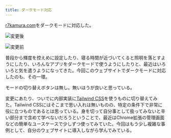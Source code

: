 ```yaml
---
title: ダークモード対応
---
```

[r7kamura.com](https://r7kamura.com/)をダークモードに対応した。

![](https://lh3.googleusercontent.com/docs/ADP-6oG7nQq5p4Yk_QiemRlVAKNLhlHv31bw3f-WxH_dE2VS8JIjftIK20rTr740HXPaQhzOPz-CW3Z1uD1WK6jSTd3ToAG6Oxa8JA2H_0QXSJ2knnIn_LROpfu0ZV91b2ATC4p-8eUIhN2X-LO8KoaSMWaRJhSK1ZRCo5A0cXjNNxFaTqG2SeGa0lsy5YixbeKLMkHTAABjCpBthLrCtDvqoIg7euZongA8uuU8NcDBNCWsmF4c5LMDD2AgkWK7AUOQ3lrfeOSpJ7PSsAYKzXmuzWdARNsaCdQSujqPDW_1FdlXpShnKe5aIXDe1ceQyT9lWtF8CBb63NV5lEkkxCJdUJdov8xv-_mQRWRkBtfRKDh7y5JgMNLa6p8A5TGYJSm9xp2SUVhzHHYoB2jWq_IApsZaharM98fzNIrHNwGT_xmEjmQiUJAITnKms3bIA3QEh0RflpFJMOW-3zT7HftMIYKtUldVAlvMtSFRVfpUew2qW7EscqQ4K_5o6rlWyu5EhrYq2AXpjlpQdqZZSnsVsGADwbTc4yLBGsholaeplKSNj4bFvcH6eCJ8aZ72qZ8qz3YC0xOQQ3qm9pyqaCwpgIRNX9khWxP1b_dlfazVFRYwiYMk78TAlsuRgD5Rr1ehDA1WlPmZ6PGYoG7pxqUzR0ISvw6eUW_BXCoQcVcge4q_Il-1XngibY5MsIJq0ikrLF4_ko7qaLhwf7BUaKoaKlIqina9Y939Wc3eweDZ6o6p1nawAAYyIQvjRK-Zyw1qit7XLnZ9uaD-3Y1EukRwg7V6faGx-sfIJIxF_xAovbJgWaKbgKQXwtHU6rZuHcw9_MF_gyzbQ0KS1sKcuFouALfAdhXHGEyPfQbQLw4-9DHN08KCbwUlYjuAy5pNfIp7gYOs_05LANvYvuALXe2rS2tuzocQ6fzWZ8MA_1hHVE_8KhRO0S1fzxlQ1UCbnYjvaoIb5PT0uOz2J24TyNBrWn5xlv7TSmyY2en6g91TXn_pqAYNSPyzKeky5x4AmKOB3X-F3HS2-Bx1SCh3dJw2Hmsjdc1Oy175et75IhkyxE_DOUCp_zwr84RNQvz_uO_NMlI5ELx1E-Ckl5b68HD_Yw1miD7ZPzS6LTgv5iJ90o6C6tpnRefdtCB2Gi-VAiOLkc7Cb1xti_H_G3EqyLD0fExtXPZeZLBsqM1pcK1cOjNOOwgI7D2RWrtYPJllGSwBUF6Bnq51o5ury2SwGCYidNCAjtY80myOSFH97jaSeIyyJyuO "変更後")

![](https://lh3.googleusercontent.com/docs/ADP-6oH30bIVgV4OFm3cEDxLl3VVL_uAZ4AQtqe_J1spLnJZZO5x3IagXh03NUfFHf4JB8qW08WePJx6X-gbIUUn-GFncpBAEQFVZPFUsj3FNJK0xhXSxkDKzSDXhjYJ05nthaHz2At58yYpesPpZUh4kJmRMAy9TQFPmMpAfcNMUxaf3X9LKMBjH5mzzX3Ya-TIbSplzs0ww-VuL35dDsRNk-M68FZrHFGJo8zon0CjumOkHrbJXwliaQB7E6ubs0yqH1iO2cJhD_L3kvQCuqZDmd8851Z7NKLAMJPsk5OAwL_FZBFuiwCukn4l5u9RjDuwZvog9vXI64qn_119ozdRdJOCORoaII7WwLQaYXdk1ogj3aoeO2B6uNaU1ORr-e_j-HmrYd1o7DaFdGUC3IJCjQWmdSVo1s3WTo1ERmFroiMxWjL7bPo69_FrqvOXYdyVJHL6BOALWEN0NOSwP-jVvl4iOlZN-ULzz1tJJrjx7Ih9m70A78lc5d4H2g8LFn1g9891FWSrvGK5_WoQBP0aNt8c3XWo3-PYzr15UbMHm35endFvRkcvugr4VOaN_2m_zoIxt1L4vm-_U-Bu5rBhM3Hu_OKEJ3bC7K_NqRtTeDTL_sIdft7M6Xm9MhN70zQIy1oYW29lOvWy1WnD1ajwF893FU5hu-uQDCeGONo4c-mp1JqfOAMKKrNA3JatBNzF-wEpafDYPtbMWQD4fu-7e8IvUnTABVVRs5SWaw8FwrIrhXlsi_93tYUN-AM-ucFVOb2ypb6F8pZgrsamafdzOA4_Kg8cV1HgIAaJ71lCgYej2YgjNr6f-onEEWaD6AU6oHPWKzwyq30rLm4rbCznnHv6pm7cILNwhWQBfqlSod9Fx4AQBmOZfrTvI3lFA5UgfGRn-phzrW0jnytpW6oodXTf-cxkCj71MkAoYCJM_sgJJmHFUSEvXHec9mmm3Qq9i2lBUXAH4ePw1GRhBTr-Fr7kX0IHhsRNEwqHOoMhsyyigQkyspYR4zvZ5wEtU2OZlaebumGsqYbkjgH0V6kx0xt-Z8ZM7qQVJJ0eUYTynRAaV6uaFqTjQi1Cn_NhbjTNe-d9gB4Pviq3JgiMCwPfgTjNcJTVF_dYDUuSoKHso0IpALluXMxOPHvju4WqMw3RfGm9WV3Yff-c5kbI3D3uWjvvR8nlEeGK_i9cKqwplSQGAzK1sBcafj9WyrSIxbMXP3LR-iyGhdbqRNAzkYrUKUXWsuC0xeaZclgdqyT_vPOE3tdj "変更前")

普段から輝度を控えめに設定したり、寝る時間が近づいてくると照明を落とすようにしたり、いろんなアプリをダークモードで使うようにしたりと、最近はいろいろと気を遣うようになってきた。今回このウェブサイトでダークモードに対応したのも、その一環。

モードの切り替えボタンは無し。無いほうが良いと思っている。

変更にあたり、ついでに内部実装に[Tailwind CSS](https://tailwindcss.com/)を使うものに切り替えてみた。Tailwind CSSにはそこまで思い入れは無いものの、特定の条件下で非常に役に立つものであるとは思っている。身を切って自分事として扱ってみないと辛い部分まで含めて学べないだろうということで、最近はChrome拡張の管理画面などの簡単なユースケースで少しずつ使ってみていた。今回はもう少し複雑な事例として、自分のウェブサイトに導入しながら学んでみている。
